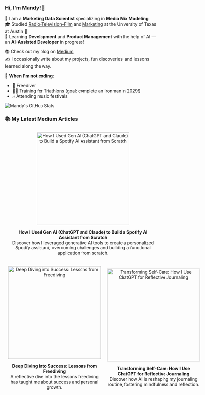 ### Hi, I'm Mandy! 👋

🎯 I am a **Marketing Data Scientist** specializing in **Media Mix Modeling**  
🎓 Studied [Radio-Television-Film](https://rtf.utexas.edu/) and [Marketing](https://www.mccombs.utexas.edu/graduate/specialized-masters/ms-marketing/) at the University of Texas at Austin 🤘  
🚀 Learning **Development** and **Product Management** with the help of AI — an **AI-Assisted Developer** in progress!

📚 Check out my blog on [Medium](https://mandynicolehong.medium.com/)  
✍️ I occasionally write about my projects, fun discoveries, and lessons learned along the way.

🎵 **When I'm not coding**:  
- 🤿 Freediver  
- 🏃‍♀️ Training for Triathlons (goal: complete an Ironman in 2029!)  
- 🎶 Attending music festivals  

<!-- GitHub stats -->
![Mandy's GitHub Stats](https://github-readme-stats.vercel.app/api?username=supermandee&count_private=true&show_icons=true&theme=radical&hide_rank=false)

### 📚 My Latest Medium Articles

<div style="display: flex; justify-content: space-around; align-items: center;">

  <div style="text-align: center; margin: 10px;">
    <a href="https://medium.com/@mandynicolehong/how-i-used-gen-ai-chatgpt-and-claude-to-build-a-spotify-ai-assistant-from-scratch-e7ae6ff5824f">
      <img src="[https://miro.medium.com/v2/resize:fit:1400/format:webp/0*tTFtGFyh8jEKx8cd](https://miro.medium.com/v2/resize:fit:1400/format:webp/1*UBS9BocCQCHKuwMYZdMz1Q.png)" alt="How I Used Gen AI (ChatGPT and Claude) to Build a Spotify AI Assistant from Scratch" width="300">
    </a>
    <p><b>How I Used Gen AI (ChatGPT and Claude) to Build a Spotify AI Assistant from Scratch</b><br>
    Discover how I leveraged generative AI tools to create a personalized Spotify assistant, overcoming challenges and building a functional application from scratch.</p>
  </div>
  
</div>

<div style="display: flex; justify-content: space-around; align-items: center;">

  <div style="text-align: center; margin: 10px;">
    <a href="https://mandynicolehong.medium.com/deep-diving-into-success-lessons-from-freediving-b161af6c62e3">
      <img src="https://miro.medium.com/v2/resize:fit:1400/format:webp/0*tTFtGFyh8jEKx8cd" alt="Deep Diving into Success: Lessons from Freediving" width="300">
    </a>
    <p><b>Deep Diving into Success: Lessons from Freediving</b><br>
    A reflective dive into the lessons freediving has taught me about success and personal growth.</p>
  </div>

  <div style="text-align: center; margin: 10px;">
    <a href="https://mandynicolehong.medium.com/transforming-self-care-how-i-use-chatgpt-for-reflective-journaling-bce5cdaf8c2a">
      <img src="https://miro.medium.com/v2/resize:fit:1400/format:webp/1*EIyvHCZy5BXtaLNak9fPRw.png" alt="Transforming Self-Care: How I Use ChatGPT for Reflective Journaling" width="300">
    </a>
    <p><b>Transforming Self-Care: How I Use ChatGPT for Reflective Journaling</b><br>
    Discover how AI is reshaping my journaling routine, fostering mindfulness and reflection.</p>
  </div>

</div>
